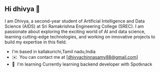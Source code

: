 ## Hi dhivya 👋

I am Dhivya, a second-year student of Artificial Intelligence and Data Science (AIDS) at Sri Ramakrishna Engineering College (SREC). I am passionate about exploring the exciting world of AI and data science, learning cutting-edge technologies, and working on innovative projects to build my expertise in this field. 

* I'm based in kallakurichi,Tamil nadu,India
* ✉️  You can contact me at [dhivyachinnasamy88@gmail.com]
* 🧠  I'm learning Currently learning backend developer with Spotknack

  

